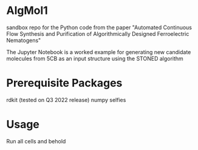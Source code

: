 # AlgMol1
sandbox repo for the Python code from the paper "Automated Continuous Flow Synthesis and Purification of Algorithmically Designed Ferroelectric Nematogens"

The Jupyter Notebook is a worked example for generating new candidate molecules from 5CB as an input structure using the STONED algorithm  

# Prerequisite Packages
rdkit (tested on Q3 2022 release)
numpy
selfies

# Usage
Run all cells and behold

